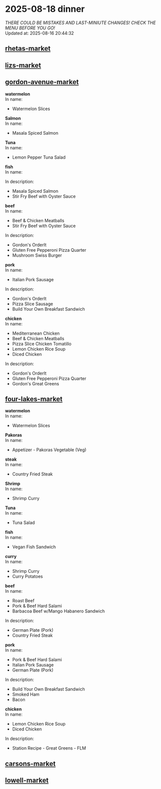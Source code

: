 # 2025-08-18 dinner  
*THERE COULD BE MISTAKES AND LAST-MINIUTE CHANGES! CHECK THE MENU BEFORE YOU GO!*  
Updated at: 2025-08-16 20:44:32  
## [rhetas-market](https://wisc-housingdining.nutrislice.com/menu/rhetas-market/dinner/2025-08-18)  
## [lizs-market](https://wisc-housingdining.nutrislice.com/menu/lizs-market/dinner/2025-08-18)  
## [gordon-avenue-market](https://wisc-housingdining.nutrislice.com/menu/gordon-avenue-market/dinner/2025-08-18)  
**watermelon**  
In name:   
 - Watermelon Slices  
  
**Salmon**  
In name:   
 - Masala Spiced Salmon  
  
**Tuna**  
In name:   
 - Lemon Pepper Tuna Salad  
  
**fish**  
In name:   
  
In description:   
 - Masala Spiced Salmon  
 - Stir Fry Beef with Oyster Sauce  
  
**beef**  
In name:   
 - Beef & Chicken Meatballs  
 - Stir Fry Beef with Oyster Sauce  
  
In description:   
 - Gordon's OrderIt  
 - Gluten Free Pepperoni Pizza Quarter  
 - Mushroom Swiss Burger  
  
**pork**  
In name:   
 - Italian Pork Sausage  
  
In description:   
 - Gordon's OrderIt  
 - Pizza Slice Sausage  
 - Build Your Own Breakfast Sandwich  
  
**chicken**  
In name:   
 - Mediterranean Chicken  
 - Beef & Chicken Meatballs  
 - Pizza Slice Chicken Tomatillo  
 - Lemon Chicken Rice Soup  
 - Diced Chicken  
  
In description:   
 - Gordon's OrderIt  
 - Gluten Free Pepperoni Pizza Quarter  
 - Gordon's Great Greens  
  
## [four-lakes-market](https://wisc-housingdining.nutrislice.com/menu/four-lakes-market/dinner/2025-08-18)  
**watermelon**  
In name:   
 - Watermelon Slices  
  
**Pakoras**  
In name:   
 - Appetizer -  Pakoras Vegetable (Veg)  
  
**steak**  
In name:   
 - Country Fried Steak  
  
**Shrimp**  
In name:   
 - Shrimp Curry  
  
**Tuna**  
In name:   
 - Tuna Salad  
  
**fish**  
In name:   
 - Vegan Fish Sandwich  
  
**curry**  
In name:   
 - Shrimp Curry  
 - Curry Potatoes  
  
**beef**  
In name:   
 - Roast Beef  
 - Pork & Beef Hard Salami  
 - Barbacoa Beef w/Mango Habanero Sandwich  
  
In description:   
 - German Plate (Pork)  
 - Country Fried Steak  
  
**pork**  
In name:   
 - Pork & Beef Hard Salami  
 - Italian Pork Sausage  
 - German Plate (Pork)  
  
In description:   
 - Build Your Own Breakfast Sandwich  
 - Smoked Ham  
 - Bacon  
  
**chicken**  
In name:   
 - Lemon Chicken Rice Soup  
 - Diced Chicken  
  
In description:   
 - Station Recipe - Great Greens - FLM  
  
## [carsons-market](https://wisc-housingdining.nutrislice.com/menu/carsons-market/dinner/2025-08-18)  
## [lowell-market](https://wisc-housingdining.nutrislice.com/menu/lowell-market/dinner/2025-08-18)  
  
